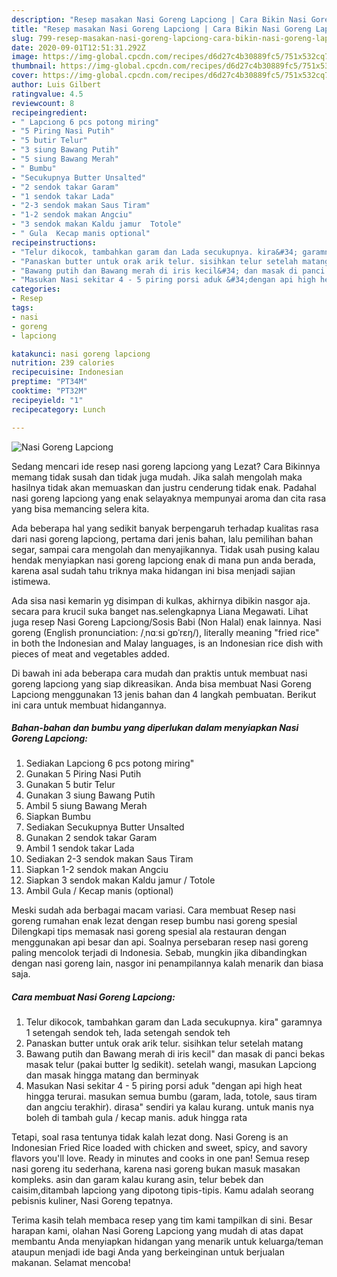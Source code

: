 ```yaml
---
description: "Resep masakan Nasi Goreng Lapciong | Cara Bikin Nasi Goreng Lapciong Yang Enak dan Simpel"
title: "Resep masakan Nasi Goreng Lapciong | Cara Bikin Nasi Goreng Lapciong Yang Enak dan Simpel"
slug: 799-resep-masakan-nasi-goreng-lapciong-cara-bikin-nasi-goreng-lapciong-yang-enak-dan-simpel
date: 2020-09-01T12:51:31.292Z
image: https://img-global.cpcdn.com/recipes/d6d27c4b30889fc5/751x532cq70/nasi-goreng-lapciong-foto-resep-utama.jpg
thumbnail: https://img-global.cpcdn.com/recipes/d6d27c4b30889fc5/751x532cq70/nasi-goreng-lapciong-foto-resep-utama.jpg
cover: https://img-global.cpcdn.com/recipes/d6d27c4b30889fc5/751x532cq70/nasi-goreng-lapciong-foto-resep-utama.jpg
author: Luis Gilbert
ratingvalue: 4.5
reviewcount: 8
recipeingredient:
- " Lapciong 6 pcs potong miring"
- "5 Piring Nasi Putih"
- "5 butir Telur"
- "3 siung Bawang Putih"
- "5 siung Bawang Merah"
- " Bumbu"
- "Secukupnya Butter Unsalted"
- "2 sendok takar Garam"
- "1 sendok takar Lada"
- "2-3 sendok makan Saus Tiram"
- "1-2 sendok makan Angciu"
- "3 sendok makan Kaldu jamur  Totole"
- " Gula  Kecap manis optional"
recipeinstructions:
- "Telur dikocok, tambahkan garam dan Lada secukupnya. kira&#34; garamnya 1 setengah sendok teh, lada setengah sendok teh"
- "Panaskan butter untuk orak arik telur. sisihkan telur setelah matang"
- "Bawang putih dan Bawang merah di iris kecil&#34; dan masak di panci bekas masak telur (pakai butter lg sedikit). setelah wangi, masukan Lapciong dan masak hingga matang dan berminyak"
- "Masukan Nasi sekitar 4 - 5 piring porsi aduk &#34;dengan api high heat hingga terurai. masukan semua bumbu (garam, lada, totole, saus tiram dan angciu terakhir). dirasa&#34; sendiri ya kalau kurang. untuk manis nya boleh di tambah gula / kecap manis. aduk hingga rata"
categories:
- Resep
tags:
- nasi
- goreng
- lapciong

katakunci: nasi goreng lapciong 
nutrition: 239 calories
recipecuisine: Indonesian
preptime: "PT34M"
cooktime: "PT32M"
recipeyield: "1"
recipecategory: Lunch

---
```



![Nasi Goreng Lapciong](https://img-global.cpcdn.com/recipes/d6d27c4b30889fc5/751x532cq70/nasi-goreng-lapciong-foto-resep-utama.jpg)

Sedang mencari ide resep nasi goreng lapciong yang Lezat? Cara Bikinnya memang tidak susah dan tidak juga mudah. Jika salah mengolah maka hasilnya tidak akan memuaskan dan justru cenderung tidak enak. Padahal nasi goreng lapciong yang enak selayaknya mempunyai aroma dan cita rasa yang bisa memancing selera kita.

Ada beberapa hal yang sedikit banyak berpengaruh terhadap kualitas rasa dari nasi goreng lapciong, pertama dari jenis bahan, lalu pemilihan bahan segar, sampai cara mengolah dan menyajikannya. Tidak usah pusing kalau hendak menyiapkan nasi goreng lapciong enak di mana pun anda berada, karena asal sudah tahu triknya maka hidangan ini bisa menjadi sajian istimewa.

Ada sisa nasi kemarin yg disimpan di kulkas, akhirnya dibikin nasgor aja. secara para krucil suka banget nas.selengkapnya Liana Megawati. Lihat juga resep Nasi Goreng Lapciong/Sosis Babi (Non Halal) enak lainnya. Nasi goreng (English pronunciation: /ˌnɑːsi ɡɒˈrɛŋ/), literally meaning &#34;fried rice&#34; in both the Indonesian and Malay languages, is an Indonesian rice dish with pieces of meat and vegetables added.


Di bawah ini ada beberapa cara mudah dan praktis untuk membuat nasi goreng lapciong yang siap dikreasikan. Anda bisa membuat Nasi Goreng Lapciong menggunakan 13 jenis bahan dan 4 langkah pembuatan. Berikut ini cara untuk membuat hidangannya.

<!--inarticleads1-->

##### Bahan-bahan dan bumbu yang diperlukan dalam menyiapkan Nasi Goreng Lapciong:

1. Sediakan  Lapciong 6 pcs potong miring&#34;
1. Gunakan 5 Piring Nasi Putih
1. Gunakan 5 butir Telur
1. Gunakan 3 siung Bawang Putih
1. Ambil 5 siung Bawang Merah
1. Siapkan  Bumbu
1. Sediakan Secukupnya Butter Unsalted
1. Gunakan 2 sendok takar Garam
1. Ambil 1 sendok takar Lada
1. Sediakan 2-3 sendok makan Saus Tiram
1. Siapkan 1-2 sendok makan Angciu
1. Siapkan 3 sendok makan Kaldu jamur / Totole
1. Ambil  Gula / Kecap manis (optional)


Meski sudah ada berbagai macam variasi. Cara membuat Resep nasi goreng rumahan enak lezat dengan resep bumbu nasi goreng spesial Dilengkapi tips memasak nasi goreng spesial ala restauran dengan menggunakan api besar dan api. Soalnya persebaran resep nasi goreng paling mencolok terjadi di Indonesia. Sebab, mungkin jika dibandingkan dengan nasi goreng lain, nasgor ini penampilannya kalah menarik dan biasa saja. 

<!--inarticleads2-->

##### Cara membuat Nasi Goreng Lapciong:

1. Telur dikocok, tambahkan garam dan Lada secukupnya. kira&#34; garamnya 1 setengah sendok teh, lada setengah sendok teh
1. Panaskan butter untuk orak arik telur. sisihkan telur setelah matang
1. Bawang putih dan Bawang merah di iris kecil&#34; dan masak di panci bekas masak telur (pakai butter lg sedikit). setelah wangi, masukan Lapciong dan masak hingga matang dan berminyak
1. Masukan Nasi sekitar 4 - 5 piring porsi aduk &#34;dengan api high heat hingga terurai. masukan semua bumbu (garam, lada, totole, saus tiram dan angciu terakhir). dirasa&#34; sendiri ya kalau kurang. untuk manis nya boleh di tambah gula / kecap manis. aduk hingga rata


Tetapi, soal rasa tentunya tidak kalah lezat dong. Nasi Goreng is an Indonesian Fried Rice loaded with chicken and sweet, spicy, and savory flavors you&#39;ll love. Ready in minutes and cooks in one pan! Semua resep nasi goreng itu sederhana, karena nasi goreng bukan masuk masakan kompleks. asin dan garam kalau kurang asin, telur bebek dan caisim,ditambah lapciong yang dipotong tipis-tipis. Kamu adalah seorang pebisnis kuliner, Nasi Goreng tepatnya. 

Terima kasih telah membaca resep yang tim kami tampilkan di sini. Besar harapan kami, olahan Nasi Goreng Lapciong yang mudah di atas dapat membantu Anda menyiapkan hidangan yang menarik untuk keluarga/teman ataupun menjadi ide bagi Anda yang berkeinginan untuk berjualan makanan. Selamat mencoba!
